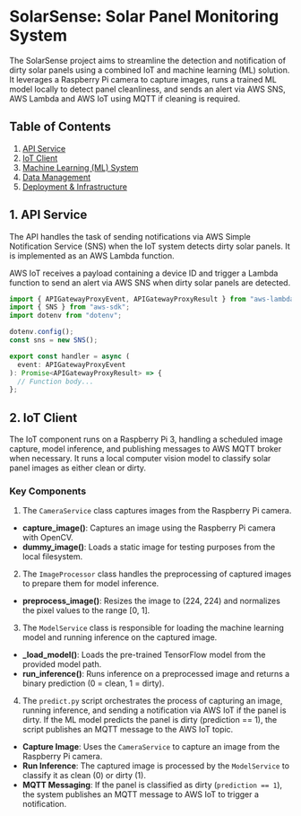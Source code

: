 # SolarSense: Solar Panel Monitoring System
The SolarSense project aims to streamline the detection and notification of dirty solar panels using a combined IoT and machine learning (ML) solution. It leverages a Raspberry Pi camera to capture images, runs a trained ML model locally to detect panel cleanliness, and sends an alert via AWS SNS, AWS Lambda and AWS IoT using MQTT if cleaning is required.

## Table of Contents
1. [API Service](#3-api-service)
2. [IoT Client](#4-iot-system)
3. [Machine Learning (ML) System](#5-machine-learning-ml-system)
4. [Data Management](#6-data-management)
5. [Deployment & Infrastructure](#7-deployment--infrastructure)

## 1. API Service

The API handles the task of sending notifications via AWS Simple Notification Service (SNS) when the IoT system detects dirty solar panels. It is implemented as an AWS Lambda function.

AWS IoT receives a payload containing a device ID and trigger a Lambda function to send an alert via AWS SNS when dirty solar panels are detected.

```typescript
import { APIGatewayProxyEvent, APIGatewayProxyResult } from "aws-lambda";
import { SNS } from "aws-sdk";
import dotenv from "dotenv";

dotenv.config();
const sns = new SNS();

export const handler = async (
  event: APIGatewayProxyEvent
): Promise<APIGatewayProxyResult> => {
  // Function body...
};
```

## 2. IoT Client

The IoT component runs on a Raspberry Pi 3, handling a scheduled image capture, model inference, and publishing messages to AWS MQTT broker when necessary. It runs a local computer vision model to classify solar panel images as either clean or dirty.

### Key Components

1) The `CameraService` class captures images from the Raspberry Pi camera.

- **capture_image()**: Captures an image using the Raspberry Pi camera with OpenCV.
- **dummy_image()**: Loads a static image for testing purposes from the local filesystem.

2) The `ImageProcessor` class handles the preprocessing of captured images to prepare them for model inference.

- **preprocess_image()**: Resizes the image to (224, 224) and normalizes the pixel values to the range \[0, 1].

3) The `ModelService` class is responsible for loading the machine learning model and running inference on the captured image.

- **_load_model()**: Loads the pre-trained TensorFlow model from the provided model path.
- **run_inference()**: Runs inference on a preprocessed image and returns a binary prediction (0 = clean, 1 = dirty).

4) The `predict.py` script orchestrates the process of capturing an image, running inference, and sending a notification via AWS IoT if the panel is dirty. If the ML model predicts the panel is dirty (prediction == 1), the script publishes an MQTT message to the AWS IoT topic.

- **Capture Image**: Uses the `CameraService` to capture an image from the Raspberry Pi camera.
- **Run Inference**: The captured image is processed by the `ModelService` to classify it as clean (0) or dirty (1).
- **MQTT Messaging**: If the panel is classified as dirty (`prediction == 1`), the system publishes an MQTT message to AWS IoT to trigger a notification.


